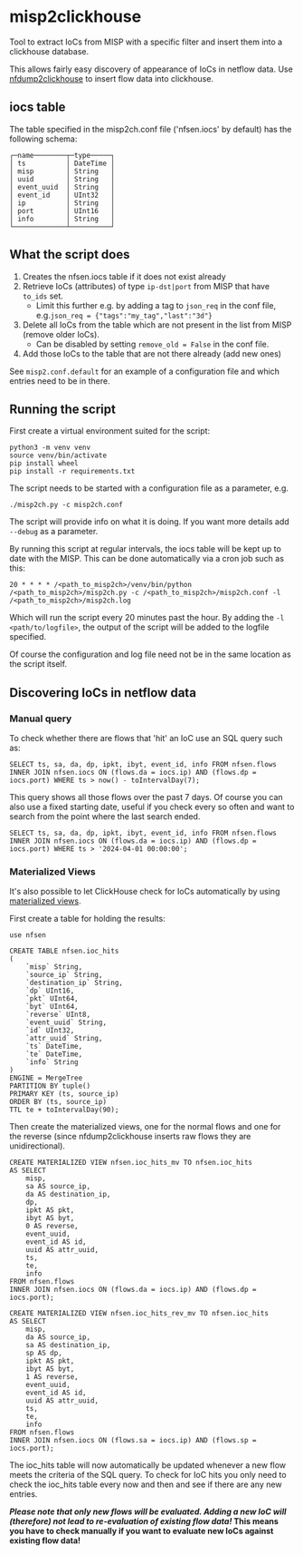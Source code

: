 # misp2clickhouse

Tool to extract IoCs from MISP with a specific filter and insert them into a clickhouse database.

This allows fairly easy discovery of appearance of IoCs in netflow data. Use [nfdump2clickhouse](https://github.com/poorting/nfdump2clickhouse) to insert flow data into clickhouse. 
## iocs table
The table specified in the misp2ch.conf file ('nfsen.iocs' by default) has the following schema:

```
┌─name────────┬─type─────┐
│ ts          │ DateTime │
│ misp        │ String   │
│ uuid        │ String   │
│ event_uuid  │ String   │
│ event_id    │ UInt32   │
│ ip          │ String   │
│ port        │ UInt16   │
│ info        │ String   │
└─────────────┴──────────┘
```
## What the script does

1. Creates the nfsen.iocs table if it does not exist already
2. Retrieve IoCs (attributes) of type `ip-dst|port` from MISP that have `to_ids` set. 
   - Limit this further e.g. by adding a tag to `json_req` in the conf file, e.g.`json_req = {"tags":"my_tag","last":"3d"}`
4. Delete all IoCs from the table which are not present in the  list from MISP (remove older IoCs).
   - Can be disabled by setting `remove_old = False` in the conf file.
5. Add those IoCs to the table that are not there already (add new ones)

See `misp2.conf.default` for an example of a configuration file and which entries need to be in there.

## Running the script
First create a virtual environment suited for the script:
```
python3 -m venv venv
source venv/bin/activate
pip install wheel
pip install -r requirements.txt
```
The script needs to be started with a configuration file as a parameter, e.g.
```
./misp2ch.py -c misp2ch.conf
```
The script will provide info on what it is doing. If you want more details add `--debug` as a parameter.


By running this script at regular intervals, the iocs table will be kept up to date with the MISP. This can be done automatically via a cron job such as this:

```
20 * * * * /<path_to_misp2ch>/venv/bin/python /<path_to_misp2ch>/misp2ch.py -c /<path_to_misp2ch>/misp2ch.conf -l /<path_to_misp2ch>/misp2ch.log
```
Which will run the script every 20 minutes past the hour.
By adding the `-l <path/to/logfile>`, the output of the script will be added to the logfile specified.

Of course the configuration and log file need not be in the same location as the script itself.

## Discovering IoCs in netflow data

### Manual query
To check whether there are flows that 'hit' an IoC use an SQL query such as:

```
SELECT ts, sa, da, dp, ipkt, ibyt, event_id, info FROM nfsen.flows INNER JOIN nfsen.iocs ON (flows.da = iocs.ip) AND (flows.dp = iocs.port) WHERE ts > now() - toIntervalDay(7);
```
This query shows all those flows over the past 7 days. Of course you can also use a fixed starting date, useful if you check every so often and want to search from the point where the last search ended.

```
SELECT ts, sa, da, dp, ipkt, ibyt, event_id, info FROM nfsen.flows INNER JOIN nfsen.iocs ON (flows.da = iocs.ip) AND (flows.dp = iocs.port) WHERE ts > '2024-04-01 00:00:00';
```
### Materialized Views

It's also possible to let ClickHouse check for IoCs automatically by using [materialized views](https://clickhouse.com/docs/en/guides/developer/cascading-materialized-views).

First create a table for holding the results:
```
use nfsen

CREATE TABLE nfsen.ioc_hits
(
    `misp` String,
    `source_ip` String,
    `destination_ip` String,
    `dp` UInt16,
    `pkt` UInt64,
    `byt` UInt64,
    `reverse` UInt8,
    `event_uuid` String,
    `id` UInt32,
    `attr_uuid` String,
    `ts` DateTime,
    `te` DateTime,
    `info` String
)
ENGINE = MergeTree
PARTITION BY tuple()
PRIMARY KEY (ts, source_ip)
ORDER BY (ts, source_ip)
TTL te + toIntervalDay(90);
```

Then create the materialized views, one for the normal flows and one for the reverse (since nfdump2clickhouse inserts raw flows they are unidirectional).

```
CREATE MATERIALIZED VIEW nfsen.ioc_hits_mv TO nfsen.ioc_hits
AS SELECT
    misp,
    sa AS source_ip,
    da AS destination_ip,
    dp,
    ipkt AS pkt,
    ibyt AS byt,
    0 AS reverse,
    event_uuid,
    event_id AS id,
    uuid AS attr_uuid,
    ts,
    te,
    info
FROM nfsen.flows
INNER JOIN nfsen.iocs ON (flows.da = iocs.ip) AND (flows.dp = iocs.port);

CREATE MATERIALIZED VIEW nfsen.ioc_hits_rev_mv TO nfsen.ioc_hits
AS SELECT
    misp,
    da AS source_ip,
    sa AS destination_ip,
    sp AS dp,
    ipkt AS pkt,
    ibyt AS byt,
    1 AS reverse,
    event_uuid,
    event_id AS id,
    uuid AS attr_uuid,
    ts,
    te,
    info
FROM nfsen.flows
INNER JOIN nfsen.iocs ON (flows.sa = iocs.ip) AND (flows.sp = iocs.port);
```

The ioc_hits table will now automatically be updated whenever a new flow meets the criteria of the SQL query.
To check for IoC hits you only need to check the ioc_hits table every now and then and see if there are any new entries.

**_Please note that only new flows will be evaluated. Adding a new IoC will (therefore) not lead to re-evaluation of existing flow data!_ 
This means you have to check manually if you want to evaluate new IoCs against existing flow data!**
